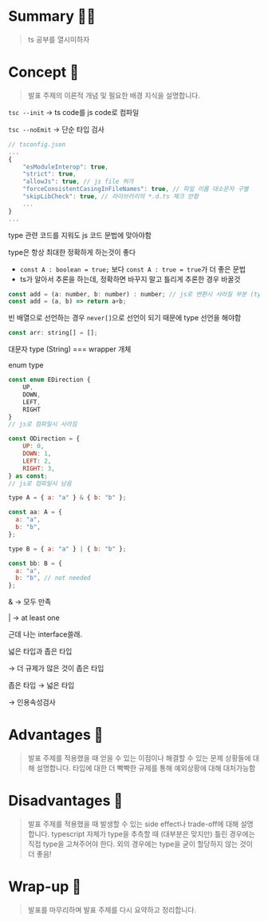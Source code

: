 # **Summary 🧚‍♀️**

> ts 공부를 열시미하자
> 

# **Concept 🧐**

> 발표 주제의 이론적 개념 및 필요한 배경 지식을 설명합니다.
> 

`tsc --init` → ts code를 js code로 컴파일

`tsc --noEmit` → 단순 타입 검사

```jsx
// tsconfig.json
...
{
	"esModuleInterop": true,
	"strict": true,
	"allowJs": true, // js file 허가
	"forceConsistentCasingInFileNames": true, // 파일 이름 대소문자 구별
	"skipLibCheck": true, // 라이브러리의 *.d.ts 체크 안함
	...
}
...

```

type 관련 코드를 지워도 js 코드 문법에 맞아야함

type은 항상 최대한 정확하게 하는것이 좋다

- `const A : boolean = true;` 보다 `const A : true = true`가 더 좋은 문법
- ts가 알아서 추론을 하는데, 정확하면 바꾸지 말고 틀리게 추론한 경우 바꿀것

```jsx
const add = (a: number, b: number) : number; // js로 변환시 사라질 부분 (type 선언)
const add = (a, b) => return a+b;
```

빈 배열으로 선언하는 경우 `never[]`으로 선언이 되기 때문에 type 선언을 해야함

```jsx
const arr: string[] = [];
```

대문자 type (String) === wrapper 개체

enum type

```jsx
const enum EDirection {
	UP,
	DOWN,
	LEFT,
	RIGHT
}
// js로 컴파일시 사라짐

const ODirection = {
	UP: 0,
	DOWN: 1,
	LEFT: 2,
	RIGHT: 3,
} as const;
// js로 컴파일시 남음
```

```jsx
type A = { a: "a" } & { b: "b" };

const aa: A = {
  a: "a",
  b: "b",
};

type B = { a: "a" } | { b: "b" };

const bb: B = {
  a: "a",
  b: "b", // not needed
};
```

& → 모두 만족

| → at least one

근데 나는 interface쓸래.

넓은 타입과 좁은 타입

→ 더 규제가 많은 것이 좁은 타입

좁은 타입 → 넓은 타입

→ 인용속성검사

# **Advantages 🤩**

> 발표 주제를 적용했을 때 얻을 수 있는 이점이나 해결할 수 있는 문제 상황들에 대해 설명합니다.
타입에 대한 더 빡빡한 규제를 통해 예외상황에 대해 대처가능함

# **Disadvantages 🤨**

> 발표 주제를 적용했을 때 발생할 수 있는 side effect나 trade-off에 대해 설명합니다.
typescript 자체가 type을 추측할 때 (대부분은 맞지만) 틀린 경우에는 직접 type을 고쳐주어야 한다.
외의 경우에는 type을 굳이 할당하지 않는 것이 더 좋음!

# **Wrap-up 🍪**

> 발표를 마무리하며 발표 주제를 다시 요약하고 정리합니다.
> 
